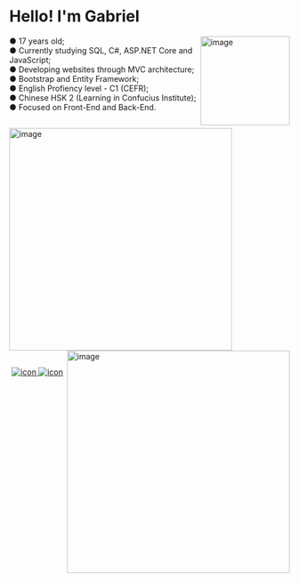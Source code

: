 <div>
  <h1> Hello! I'm Gabriel </h1>
</div>

<div>
  <img align="right" alt="image" height="160" width="160" src="https://media.giphy.com/media/c2CDTcHLscXaU5s1vK/giphy.gif">
</div>

<div>
  <a> ● 17 years old; </a> <br>
  <a> ● Currently studying SQL, C#, ASP.NET Core and JavaScript; </a> <br>
  <a> ● Developing websites through MVC architecture; </a> <br>
  <a> ● Bootstrap and Entity Framework;  </a> <br>
  <a> ● English Profiency level - C1 (CEFR);  </a> <br>
  <a> ● Chinese HSK 2 (Learning in Confucius Institute); </a> <br>
  <a> ● Focused on Front-End and Back-End. </a> <br>
</div>

##

<div>
  <a>
    <img align="center" width="400" alt="image" src="https://github-readme-stats.vercel.app/api?username=GabrielKnK"> 
  </a>
  <a> 
    <img align="right" width="400" alt="image" src="https://github-readme-stats.vercel.app/api/top-langs/?username=GabrielKnK&layout=compact"> 
  </a>
</div>

## 

<div align="center">
  <a href="https://github.com/GabrielKnK?tab=repositories"> <img alt="icon" src="https://img.shields.io/badge/GitHub-100000?style=for-the-badge&logo=github&logoColor=white"> </a>
  <a href="https://www.instagram.com/gabriel_knk98/"> <img alt="icon" src="https://img.shields.io/badge/Instagram-E4405F?style=for-the-badge&logo=instagram&logoColor=white"> </a>
</div>

